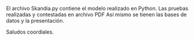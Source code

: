 El archivo Skandia.py contiene el modelo realizado en Python.
Las pruebas realizadas y contestadas en archivo PDF
Así mismo se tienen las bases de datos y la presentación.

Saludos coordiales.
